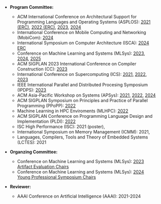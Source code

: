 - **Program Committee:** 
	- ACM International Conference on Architectural Support for Programming Languages and Operating Systems (ASPLOS): [2021 (ERC)](https://asplos-conference.org/2021/index.html), [2022 (ERC)](https://asplos-conference.org/), [2023](https://asplos-conference.org/), [2024](https://asplos-conference.org/asplos24cfp/)
	- International Conference on Mobile Computing and Networking (MobiCom): [2024](https://www.sigmobile.org/mobicom/2024/index.html)
	- International Symposium on Computer Architecture (ISCA): [2024 ERC](https://iscaconf.org/isca2024/)
	- Conference on Machine Learning and Systems (MLSys): [2023](https://mlsys.org/), [2024](https://mlsys.org/), [2025](https://mlsys.org/)
	- ACM SIGPLAN 2023 International Conference on Compiler Construction (CC): [2023](https://conf.researchr.org/home/CC-2023)
	- International Conference on Supercomputing (ICS): [2021](https://ics21.github.io/), [2022](https://ics2022.github.io/index.html), [2023](https://nschiele.github.io/ICS2023/)
	- IEEE International Parallel and Distributed Procesing Symposium (IPDPS): [2023](https://www.ipdps.org/ipdps2023/2023-.html)
	- ACM Asia-Pacific Workshop on Systems (APSys): [2021](https://i.cs.hku.hk/apsys2021/), [2022](https://ap-sys.org/), [2024](https://ap-sys.org/)
	- ACM SIGPLAN Symposium on Principles and Practice of Parallel Programming (PPoPP): [2022](https://ppopp22.sigplan.org/)
	- Machine Learning in HPC Enviroments (MLHPC): [2022](https://ornl.github.io/MLHPC/index.html)
	- ACM SIGPLAN Conference on Programming Language Design and Implementation (PLDI): [2022](https://pldi22.sigplan.org/)
	- ISC High Performance (ISC): 2021 (poster), 
	- International Symposium on Memory Management (ICMM): 2021, 
	- Languages, Compilers, Tools and Theory of Embedded Systems (LCTES): 2021

- **Organzing Committee:**
	- Conference on Machine Learning and Systems (MLSys): [2023 Artifact Evaluation Chairs](https://mlsys.org/Conferences/2023/OrganizingCommittee)
	- Conference on Machine Learning and Systems (MLSys): [2024 Young Professional Symposium Chairs](https://sites.google.com/view/mlsys24yps/home)

- **Reviewer:** 
	- AAAI Conference on Artificial Intelligence (AAAI): 2021-2024 

